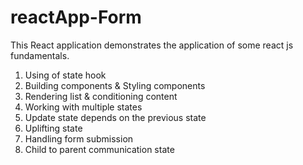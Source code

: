 # reactApp-Form
This React application demonstrates the application of some react js fundamentals.
1) Using of state hook
2) Building components & Styling components 
3) Rendering list & conditioning content 
4) Working with multiple states
5) Update state depends on the previous state
6) Uplifting state
7) Handling form submission 
8) Child to parent communication state

